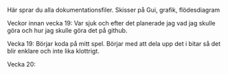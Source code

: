 Här sprar du alla dokumentationsfiler. Skisser på Gui, grafik, flödesdiagram

Veckor innan vecka 19: Var sjuk och efter det planerade jag vad jag skulle göra och hur jag skulle göra det på github.

Vecka 19: Börjar koda på mitt spel. Börjar med att dela upp det i bitar så det blir enklare och inte lika klottrigt.

Vecka 20: